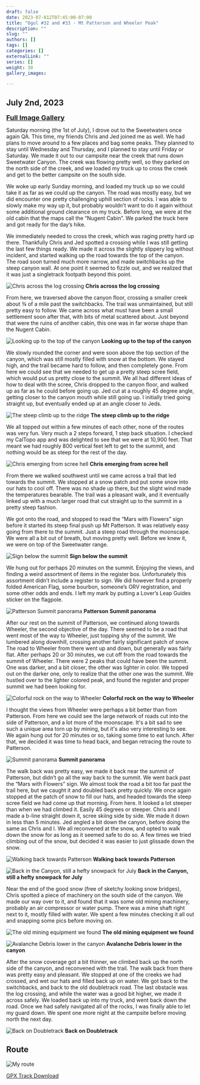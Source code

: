 ```yaml
---
draft: false
date: 2023-07-012T07:45:00-07:00
title: "Ogul #32 and #33 - Mt Patterson and Wheeler Peak"
description: ""
slug: ""
authors: []
tags: []
categories: []
externalLink: ""
series: []
weight: 30
gallery_images:

---
```

## July 2nd, 2023

<a href="../galleries/patterson-wheeler-gallery/"><font size="4"><b>Full Image Gallery</b></font></a>

Saturday morning (the 1st of July), I drove out to the Sweetwaters once again   QA. This time, my friends Chris and Jed joined me as well. We had plans to move around to a few places and bag some peaks. They planned to stay until Wednesday and Thursday, and I planned to stay until Friday or Saturday. We made it out to our campsite near the creek that runs down Sweetwater Canyon. The creek was flowing pretty well, so they parked on the north side of the creek, and we loaded my truck up to cross the creek and get to the better campsite on the south side.

We woke up early Sunday morning, and loaded my truck up so we could take it as far as we could up the canyon. The road was mostly easy, but we did encounter one pretty challenging uphill section of rocks. I was able to slowly make my way up it, but probably wouldn’t want to do it again without some additional ground clearance on my truck. Before long, we were at the old cabin that the maps call the “Nugent Cabin”. We parked the truck here and got ready for the day’s hike.

We immediately needed to cross the creek, which was raging pretty hard up there. Thankfully Chris and Jed spotted a crossing while I was still getting the last few things ready. We made it across the slightly slippery log without incident, and started walking up the road towards the top of the canyon. The road soon turned much more narrow, and made switchbacks up the steep canyon wall. At one point it seemed to fizzle out, and we realized that it was just a singletrack footpath beyond this point. 

![Chris across the log crossing](https://s3.us-west-1.wasabisys.com/web-assets/patterson-wheeler-7-2-23/PXL_20230702_125338106.MP.jpg?classes=shadow)
**Chris across the log crossing**

From here, we traversed above the canyon floor, crossing a smaller creek about ¾ of a mile past the switchbacks. The trail was unmaintained, but still pretty easy to follow. We came across what must have been a small settlement soon after that, with bits of metal scattered about. Just beyond that were the ruins of another cabin, this one was in far worse shape than the Nugent Cabin.

![Looking up to the top of the canyon](https://s3.us-west-1.wasabisys.com/web-assets/patterson-wheeler-7-2-23/PXL_20230702_135909109.jpg?classes=shadow)
**Looking up to the top of the canyon**

We slowly rounded the corner and were soon above the top section of the canyon, which was still mostly filled with snow at the bottom. We stayed high, and the trail became hard to follow, and then completely gone. From here we could see that we needed to get up a pretty steep scree field, which would put us pretty close to the summit. We all had different ideas of how to deal with the scree, Chris dropped to the canyon floor, and walked up as far as he could before going up. Jed cut at a roughly 45 degree angle, getting closer to the canyon mouth while still going up. I initially tried going straight up, but eventually ended up at an angle closer to Jeds. 

![The steep climb up to the ridge](https://s3.us-west-1.wasabisys.com/web-assets/patterson-wheeler-7-2-23/PXL_20230702_145249721.jpg?classes=shadow)
**The steep climb up to the ridge**


We all topped out within a few minutes of each other, none of the routes was very fun. Very much a 2 steps forward, 1 step back situation. I checked my CalTopo app and was delighted to see that we were at 10,900 feet. That meant we had roughly 800 vertical feet left to get to the summit, and nothing would be as steep for the rest of the day.

![Chris emerging from scree hell](https://s3.us-west-1.wasabisys.com/web-assets/patterson-wheeler-7-2-23/PXL_20230702_152850214.jpg?classes=shadow)
**Chris emerging from scree hell**

From there we walked southwest until we came across a trail that led towards the summit. We stopped at a snow patch and put some snow into our hats to cool off. There was no shade up there, but the slight wind made the temperatures bearable. The trail was a pleasant walk, and it eventually linked up with a much larger road that cut straight up to the summit in a pretty steep fashion.

We got onto the road, and stopped to read the “Mars with Flowers” sign before it started its steep final push up Mt Patterson. It was relatively easy going from there to the summit. Just a steep road through the moonscape. We were all a bit out of breath, but moving pretty well. Before we knew it, we were on top of the Sweetwater range.

![Sign below the summit](https://s3.us-west-1.wasabisys.com/web-assets/patterson-wheeler-7-2-23/PXL_20230702_160911540.jpg?classes=shadow)
**Sign below the summit**

We hung out for perhaps 20 minutes on the summit. Enjoying the views, and finding a weird assortment of items in the register box. Unfortunately this assortment didn’t include a register to sign. We did however find a properly folded American Flag, some bourbon, someone’s ORV registration, and some other odds and ends. I left my mark by putting a Lover’s Leap Guides sticker on the flagpole. 

![Patterson Summit panorama](https://s3.us-west-1.wasabisys.com/web-assets/patterson-wheeler-7-2-23/PXL_20230702_165530709.PANO.jpg?classes=shadow)
**Patterson Summit panorama**

After our rest on the summit of Patterson, we continued along towards Wheeler, the second objective of the day. There seemed to be a road that went most of the way to Wheeler, just topping shy of the summit. We lumbered along downhill, crossing another fairly significant patch of snow. The road to Wheeler from there went up and down, but generally was fairly flat. After perhaps 20 or 30 minutes, we cut off from the road towards the summit of Wheeler. There were 2 peaks that could have been the summit. One was darker, and a bit closer, the other was lighter in color. We topped out on the darker one, only to realize that the other one was the summit. We hustled over to the lighter colored peak, and found the register and proper summit we had been looking for. 

![Colorful rock on the way to Wheeler](https://s3.us-west-1.wasabisys.com/web-assets/patterson-wheeler-7-2-23/PXL_20230702_172602516.jpg?classes=shadow)
**Colorful rock on the way to Wheeler**

I thought the views from Wheeler were perhaps a bit better than from Patterson. From here we could see the large network of roads cut into the side of Patterson, and a lot more of the moonscape. It's a bit sad to see such a unique area torn up by mining, but it's also very interesting to see. We again hung out for 20 minutes or so, taking some time to eat lunch. After that, we decided it was time to head back, and began retracing the route to Patterson. 

![Summit panorama](https://s3.us-west-1.wasabisys.com/web-assets/patterson-wheeler-7-2-23/PXL_20230702_181947864.PANO.jpg?classes=shadow)
**Summit panorama**

The walk back was pretty easy, we made it back near the summit of Patterson, but didn’t go all the way back to the summit. We went back past the “Mars with Flowers” sign. We almost took the road a bit too far past the trail here, but we caught it and doubled back pretty quickly. We once again stopped at the patch of snow to fill our hats, and headed towards the steep scree field we had come up that morning. From here. It looked a lot steeper than when we had climbed it. Easily 45 degrees or steeper. Chris and I made a b-line straight down it, scree skiing side by side. We made it down in less than 5 minutes. Jed angled a bit down the canyon, before doing the same as Chris and I. We all reconvened at the snow, and opted to walk down the snow for as long as it seemed safe to do so. A few times we tried climbing out of the snow, but decided it was easier to just glissade down the snow.

![Walking back towards Patterson](https://s3.us-west-1.wasabisys.com/web-assets/patterson-wheeler-7-2-23/PXL_20230702_195557007.jpg?classes=shadow)
**Walking back towards Patterson**


![Back in the Canyon, still a hefty snowpack for July](https://s3.us-west-1.wasabisys.com/web-assets/patterson-wheeler-7-2-23/PXL_20230702_203251876.jpg?classes=shadow)
**Back in the Canyon, still a hefty snowpack for July**

 Near the end of the good snow (free of sketchy looking snow bridges), Chris spotted a piece of machinery on the south side of the canyon. We made our way over to it, and found that it was some old mining machinery, probably an air compressor or water pump. There was a mine shaft right next to it, mostly filled with water. We spent a few minutes checking it all out and snapping some pics before moving on.

![The old mining equipment we found](https://s3.us-west-1.wasabisys.com/web-assets/patterson-wheeler-7-2-23/PXL_20230702_204305111.jpg?classes=shadow)
**The old mining equipment we found**


![Avalanche Debris lower in the canyon](https://s3.us-west-1.wasabisys.com/web-assets/patterson-wheeler-7-2-23/PXL_20230702_205256177.jpg?classes=shadow)
**Avalanche Debris lower in the canyon**

After the snow coverage got a bit thinner, we climbed back up the north side of the canyon, and reconvened with the trail. The walk back from there was pretty easy and pleasant. We stopped at one of the creeks we had crossed, and wet our hats and filled back up on water. We got back to the switchbacks, and back to the old doubletrack road. The last obstacle was the log crossing, and while the water was a good bit higher, we made it across safely. We loaded back up into my truck, and went back down the road. Once we had safely navigated all of the rocks, I was finally able to let my guard down. We spent one more night at the campsite before moving north the next day.

![Back on Doubletrack](https://s3.us-west-1.wasabisys.com/web-assets/patterson-wheeler-7-2-23/PXL_20230702_215219284.jpg?classes=shadow)
**Back on Doubletrack**

## Route
![My route](https://s3.us-west-1.wasabisys.com/web-assets/patterson-wheeler-7-2-23/patterson_wheeler_route.jpg?classes=shadow)

[GPX Track Download](https://s3.us-west-1.wasabisys.com/web-assets/patterson-wheeler-7-2-23/patterson_wheeler_route.gpx)

